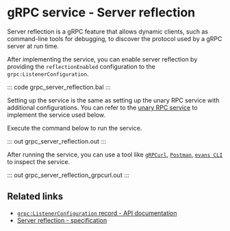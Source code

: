 # gRPC service - Server reflection

Server reflection is a gRPC feature that allows dynamic clients, such as command-line tools for debugging, to discover the protocol used by a gRPC server at run time.

After implementing the service, you can enable server reflection by providing the `reflectionEnabled` configuration to the `grpc:ListenerConfiguration`.
   
   ::: code grpc_server_reflection.bal :::

Setting up the service is the same as setting up the unary RPC service with additional configurations. You can refer to the [unary RPC service](/learn/by-example/grpc-service-unary/) to implement the service used below.

Execute the command below to run the service.

   ::: out grpc_server_reflection.out :::

After running the service, you can use a tool like [`gRPCurl`](https://github.com/fullstorydev/grpcurl), [`Postman`](https://www.postman.com/), [`evans CLI`](https://github.com/ktr0731/evans) to inspect the service.

   ::: out grpc_server_reflection_grpcurl.out :::

## Related links
- [`grpc:ListenerConfiguration` record - API documentation](https://lib.ballerina.io/ballerina/grpc/latest/records/ListenerConfiguration)
- [Server reflection - specification](/spec/grpc/#7-grpc-server-reflection)
